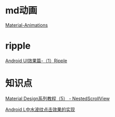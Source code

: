 # md动画

[Material-Animations](https://github.com/lgvalle/Material-Animations)

# ripple

[Android UI效果篇-（1）Ripple](https://www.jianshu.com/p/3339f0ebb335)

# 知识点

[Material Design系列教程（5） - NestedScrollView](https://www.jianshu.com/p/f55abc60a879)

[Android L中水波纹点击效果的实现](https://blog.csdn.net/singwhatiwanna/article/details/42614953)









